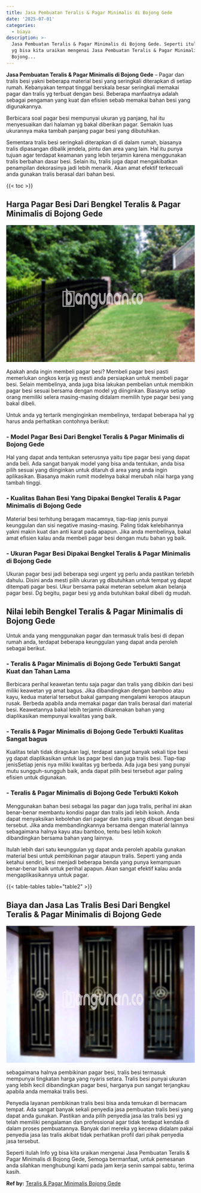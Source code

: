 ```yaml
---
title: Jasa Pembuatan Teralis & Pagar Minimalis di Bojong Gede
date: '2025-07-01'
categories:
  - biaya
description: >-
  Jasa Pembuatan Teralis & Pagar Minimalis di Bojong Gede. Seperti itulah Info
  yg bisa kita uraikan mengenai Jasa Pembuatan Teralis & Pagar Minimalis di
  Bojong...
---
```


**Jasa Pembuatan Teralis & Pagar Minimalis di Bojong Gede** – Pagar dan tralis besi yakni beberapa material besi yang seringkali diterapkan di setiap rumah. Kebanyakan tempat tinggal berskala besar seringkali memakai pagar dan tralis yg terbuat dengan besi. Beberapa manfaatnya adalah sebagai pengaman yang kuat dan efisien sebab memakai bahan besi yang digunakannya.

Berbicara soal pagar besi mempunyai ukuran yg panjang, hal itu menyesuaikan dari halaman yg bakal diberikan pagar. Semakin luas ukurannya maka tambah panjang pagar besi yang dibutuhkan.

Sementara tralis besi seringkali diterapkan di di dalam rumah, biasanya tralis dipasangan dibalik jendela, pintu dan area yang lain. Hal itu punya tujuan agar terdapat keamanan yang lebih terjamin karena menggunakan tralis berbahan dasar besi. Selain itu, tralis juga dapat mengakibatkan penampilan dekorasinya jadi lebih menarik. Akan amat efektif terkecuali anda gunakan tralis berasal dari bahan besi.

{{< toc >}}

## Harga Pagar Besi Dari Bengkel Teralis & Pagar Minimalis di Bojong Gede

![Jasa Pembuatan Teralis & Pagar Minimalis di Bojong Gede](/images/pagar-minimalis-murah-07.png)

Apakah anda ingin membeli pagar besi? Membeli pagar besi pasti memerlukan ongkos kerja yg mesti anda persiapkan untuk membeli pagar besi. Selain membelinya, anda juga bisa lakukan pembelian untuk membikin pagar besi sesuai bersama dengan model yg diinginkan. Biasanya setiap orang memiliki selera masing-masing didalam memilih type pagar besi yang bakal dibeli.

Untuk anda yg tertarik menginginkan membelinya, terdapat beberapa hal yg harus anda perhatikan contohnya berikut:
### \- Model Pagar Besi Dari Bengkel Teralis & Pagar Minimalis di Bojong Gede

Hal yang dapat anda tentukan seterusnya yaitu tipe pagar besi yang dapat anda beli. Ada sangat banyak model yang bisa anda tentukan, anda bisa pilih sesuai yang diinginkan untuk ditaruh di area yang anda ingin aplikasikan. Biasanya makin rumit modelnya bakal merubah nilai harga yang tambah tinggi.

### \- Kualitas Bahan Besi Yang Dipakai Bengkel Teralis & Pagar Minimalis di Bojong Gede

Material besi terhitung beragam macamnya, tiap-tiap jenis punyai keunggulan dan sisi negative masing-masing. Paling tidak kelebihannya yakni makin kuat dan anti karat pada apapun. Jika anda membelinya, bakal amat efisien kalau anda membeli pagar besi dengan mutu bahan yg baik.

### \- Ukuran Pagar Besi Dipakai Bengkel Teralis & Pagar Minimalis di Bojong Gede

Ukuran pagar besi jadi beberapa segi urgent yg perlu anda pastikan terlebih dahulu. Disini anda mesti pilih ukuran yg dibutuhkan untuk tempat yg dapat ditempati pagar besi. Ukur bersama pakai meteran sebelum akan belanja pagar besi. Dg begitu, pagar besi yg anda butuhkan bakal dibeli dg mudah.

## Nilai lebih Bengkel Teralis & Pagar Minimalis di Bojong Gede

Untuk anda yang menggunakan pagar dan termasuk tralis besi di depan rumah anda, terdapat beberapa keunggulan yang dapat anda peroleh sebagai berikut.

### \- Teralis & Pagar Minimalis di Bojong Gede Terbukti Sangat Kuat dan Tahan Lama

Berbicara perihal keawetan tentu saja pagar dan tralis yang dibikin dari besi miliki keawetan yg amat bagus. Jika dibandingkan dengan bamboo atau kayu, kedua material tersebut bakal gampang mengalami keropos ataupun rusak. Berbeda apabila anda memakai pagar dan tralis berasal dari material besi. Keawetannya bakal lebih terjamin dikarenakan bahan yang diaplikasikan mempunyai kwalitas yang baik.

### \- Teralis & Pagar Minimalis di Bojong Gede Terbukti Kualitas Sangat bagus

Kualitas telah tidak diragukan lagi, terdapat sangat banyak sekali tipe besi yg dapat diaplikasikan untuk las pagar besi dan juga tralis besi. Tiap-tiap jenisSetiap jenis nya miliki kwalitas yg berbeda. Ada juga besi yang punyai mutu sungguh-sungguh baik, anda dapat pilih besi tersebut agar paling efisien untuk digunakan.

### \- Teralis & Pagar Minimalis di Bojong Gede Terbukti Kokoh

Menggunakan bahan besi sebagai las pagar dan juga tralis, perihal ini akan benar-benar membantu kondisi pagar dan tralis jadi lebih kokoh. Anda dapat menyaksikan kebolehan dari pagar dan tralis yang dibuat dengan besi tersebut. Jika anda membandingkannya bersama dengan material lainnya sebagaimana halnya kayu atau bamboo, tentu besi lebih kokoh dibandingkan bersama bahan yang lainnya.

Itulah lebih dari satu keunggulan yg dapat anda peroleh apabila gunakan material besi untuk pembikinan pagar ataupun tralis. Seperti yang anda ketahui sendiri, besi menjadi beberapa benda yang punya kemampuan benar-benar baik untuk perihal apapun. Akan sangat efektif kalau anda mengaplikasikannya untuk pagar.

{{< table-tables table="table2" >}}

## Biaya dan Jasa Las Tralis Besi Dari Bengkel Teralis & Pagar Minimalis di Bojong Gede

![Jasa Pembuatan Teralis & Pagar Minimalis di Bojong Gede](/images/teralis-minimalis-murah-40.png)

sebagaimana halnya pembikinan pagar besi, tralis besi termasuk mempunyai tingkatan harga yang nyaris setara. Tralis besi punyai ukuran yang lebih kecil dibandingkan pagar besi, harganya pun sangat terjangkau apabila anda memakai tralis besi.

Penyedia layanan pembikinan tralis besi bisa anda temukan di bermacam tempat. Ada sangat banyak sekali penyedia jasa pembuatan tralis besi yang dapat anda gunakan. Pastikan anda pilih penyedia jasa las tralis besi yg telah memiliki pengalaman dan professional agar tidak terdapat kendala di dalam proses pembuatannya. Banyak dari mereka yg kecewa didalam pakai penyedia jasa las tralis akibat tidak perhatikan profil dari pihak penyedia jasa tersebut.

Seperti itulah Info yg bisa kita uraikan mengenai Jasa Pembuatan Teralis & Pagar Minimalis di Bojong Gede, Semoga bermanfaat, untuk pemesanan anda silahkan menghubungi kami pada jam kerja senin sampai sabtu, terima kasih.

**Ref by:** [Teralis & Pagar Minimalis Bojong Gede](https://id.wikipedia.org/wiki/Teralis)
